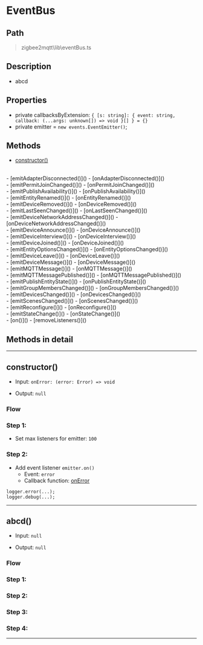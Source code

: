 # EventBus

## Path
> zigbee2mqtt\lib\eventBus.ts

## Description
- abcd

## Properties
- private callbacksByExtension: `{ [s: string]: { event: string, callback: (...args: unknown[]) => void }[] } = {}`
- private emitter = `new events.EventEmitter()`;

## Methods
- [constructor()]()
<br>
- [emitAdapterDisconnected()]()
- [onAdapterDisconnected()]()
<br>
- [emitPermitJoinChanged()]()
- [onPermitJoinChanged()]()
<br>
- [emitPublishAvailability()]()
- [onPublishAvailability()]()
<br>
- [emitEntityRenamed()]()
- [onEntityRenamed()]()
<br>
- [emitDeviceRemoved()]()
- [onDeviceRemoved()]()
<br>
- [emitLastSeenChanged()]()
- [onLastSeenChanged()]()
<br>
- [emitDeviceNetworkAddressChanged()]()
- [onDeviceNetworkAddressChanged()]()
<br>
- [emitDeviceAnnounce()]()
- [onDeviceAnnounce()]()
<br>
- [emitDeviceInterview()]()
- [onDeviceInterview()]()
<br>
- [emitDeviceJoined()]()
- [onDeviceJoined()]()
<br>
- [emitEntityOptionsChanged()]()
- [onEntityOptionsChanged()]()
<br>
- [emitDeviceLeave()]()
- [onDeviceLeave()]()
<br>
- [emitDeviceMessage()]()
- [onDeviceMessage()]()
<br>
- [emitMQTTMessage()]()
- [onMQTTMessage()]()
<br>
- [emitMQTTMessagePublished()]()
- [onMQTTMessagePublished()]()
<br>
- [emitPublishEntityState()]()
- [onPublishEntityState()]()
<br>
- [emitGroupMembersChanged()]()
- [onGroupMembersChanged()]()
<br>
- [emitDevicesChanged()]()
- [onDevicesChanged()]()
<br>
- [emitScenesChanged()]()
- [onScenesChanged()]()
<br>
- [emitReconfigure()]()
- [onReconfigure()]()
<br>
- [emitStateChange()]()
- [onStateChange()]()
<br>
- [on()]()
- [removeListeners()]()

## Methods in detail
---
## constructor()
- Input: `onError: (error: Error) => void`

- Output: `null`

### Flow

### Step 1:
- Set max listeners for emitter: `100`

### Step 2:
- Add event listener `emitter.on()`
  - Event: `error`
  - Callback function: [onError]()

```  
logger.error(...);
logger.debug(...);
```

---

## abcd()
- Input: `null`

- Output: `null`

### Flow

### Step 1:

### Step 2:

### Step 3:

### Step 4:

---